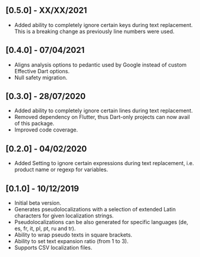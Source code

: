 ## [0.5.0] - XX/XX/2021

* Added ability to completely ignore certain keys during text replacement. This is a breaking change as previously line numbers were used.

## [0.4.0] - 07/04/2021

* Aligns analysis options to pedantic used by Google instead of custom Effective Dart options.
* Null safety migration.

## [0.3.0] - 28/07/2020

* Added ability to completely ignore certain lines during text replacement.
* Removed dependency on Flutter, thus Dart-only projects can now avail of this package.
* Improved code coverage.

## [0.2.0] - 04/02/2020

* Added Setting to ignore certain expressions during text replacement, i.e. product name or regexp for variables.

## [0.1.0] - 10/12/2019

* Initial beta version.
* Generates pseudolocalizations with a selection of extended Latin characters for given localization strings.
* Pseudolocalizations can be also generated for specific languages (de, es, fr, it, pl, pt, ru and tr).
* Ability to wrap pseudo texts in square brackets.
* Ability to set text expansion ratio (from 1 to 3).
* Supports CSV localization files.
